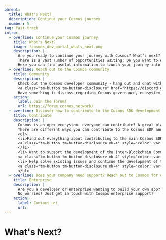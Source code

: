 ```yaml
---
parent:
  title: What's Next?
  description: Continue your Cosmos journey
  number: 5
tag: fast-track
intro:
  - overline: Continue your Cosmos journey
    title: What's Next?
    image: /cosmos_dev_portal_whats_next.png
    description: |
      Are you ready to continue your journey with Cosmos? What’s next? <br/><br/>
      There is a vast number of opportunities waiting: Do you want to develop your own application-specific blockchain? Or, maybe contribute to the SDK development? <br/><br/>
      Here you can find useful information to launch your journey into the Cosmos universe.
  - overline: Reach out to the Cosmos community
    title: Community
    description: |
      Check out the Cosmos developer community - hang out and chat with ~14 thousand other members. Have a burning question, want to stay up to date on community events, and be in touch with the ecosystem? <br/><br/>
      <a class="tm-button tm-button-disclosure" href="https://discord.gg/cosmosnetwork" target="_blank">Join Discord!</a> <br/><br/>
      Have something to discuss regarding Cosmos governance, ecosystem, wallets, security, and validating? Why not join the official forum for Cosmos?
    action: 
      label: Join the Forum!
      url: https://forum.cosmos.network/
  - overline: Discover how to contribute to the Cosmos SDK development
    title: Contribute
    description: |
      Cosmos is an open ecosystem: everyone can contribute! A great place to start if you're new would be to look at any issues marked good first issue. <br/><br/>
      There are different ways you can contribute to the Cosmos SDK and related repositories. <br/><br/>
      <ul>
      <li>Find out everything about contributing to the main Cosmos SDK repository!  <br/><br/>
      <a class="tm-button tm-button-disclosure mb-4" style="color: var(--background-color-primary); text-decoration: none;"  href="https://github.com/cosmos/cosmos-sdk/blob/master/CONTRIBUTING.md" target="_blank">Contribute on Github!</a>
      </li>
      <li> Want to support the development of the Inter-Blockchain Communication Protocol?  <br/><br/>
      <a class="tm-button tm-button-disclosure mb-4" style="color: var(--background-color-primary); text-decoration: none;" href="https://github.com/cosmos/ibc-go/blob/main/CONTRIBUTING.md" target="_blank">Contribute on Github!</a> </li>
      <li> Help solve existing issues and continue the development of the robust Tendermint BFT consensus!  <br/><br/>
      <a class="tm-button tm-button-disclosure mb-4" style="color: var(--background-color-primary); text-decoration: none;"  href="https://github.com/tendermint/tendermint/blob/master/CONTRIBUTING.md" target="_blank">Contribute on Github!</a></li>
      </ul>
  - overline: Does your company need support? Reach out to Cosmos for enterprise solutions
    title: Enterprise
    description: |
      Are you a developer or enterprise wanting to build your own app? Do you need support? <br/><br/>
      No worries! Just get in touch with Cosmos enterprise support!
    action: 
      label: Contact us!
      url: 
---
```


<ModuleLandingPage>

# What's Next?

</ModuleLandingPage>
